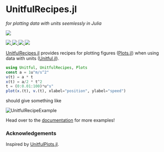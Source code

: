 # UnitfulRecipes.jl

*for plotting data with units seemlessly in Julia*

<p>
  <a href="https://jw3126.github.io/UnitfulRecipes.jl/stable/">
    <img src="https://img.shields.io/github/workflow/status/jw3126/UnitfulRecipes.jl/Documentation?style=for-the-badge&label=Documentation&logo=Read%20the%20Docs&logoColor=white">
  </a>
</p>

<p>
  <a href="https://github.com/jw3126/UnitfulRecipes.jl/actions">
    <img src="https://img.shields.io/github/workflow/status/jw3126/UnitfulRecipes.jl/Mac%20OS%20X?label=OSX&logo=Apple&logoColor=white&style=flat-square">
  </a>
  <a href="https://github.com/jw3126/UnitfulRecipes.jl/actions">
    <img src="https://img.shields.io/github/workflow/status/jw3126/UnitfulRecipes.jl/Linux?label=Linux&logo=Linux&logoColor=white&style=flat-square">
  </a>
  <a href="https://github.com/jw3126/UnitfulRecipes.jl/actions">
    <img src="https://img.shields.io/github/workflow/status/jw3126/UnitfulRecipes.jl/Windows?label=Windows&logo=Windows&logoColor=white&style=flat-square">
  </a>
  <a href="https://codecov.io/gh/jw3126/UnitfulRecipes.jl">
    <img src="https://img.shields.io/codecov/c/github/jw3126/UnitfulRecipes.jl/master?label=Codecov&logo=codecov&logoColor=white&style=flat-square">
  </a>
</p>

[UnitfulRecipes.jl](https://github.com/jw3126/UnitfulRecipes.jl) provides recipes for plotting figures ([Plots.jl](https://github.com/JuliaPlots/Plots.jl)) when using data with units ([Unitful.jl](https://github.com/PainterQubits/Unitful.jl)).

```julia
using Unitful, UnitfulRecipes, Plots
const a = 1u"m/s^2"
v(t) = a * t
x(t) = a/2 * t^2
t = (0:0.01:100)*u"s"
plot(x.(t), v.(t), xlabel="position", ylabel="speed")
```

should give something like

![UnitfulRecipeExample](https://user-images.githubusercontent.com/4486578/78975352-451b2700-7b57-11ea-8e7d-42c2860da51f.png)

Head over to the [documentation](https://jw3126.github.io/UnitfulRecipes.jl/stable/) for more examples!

### Acknowledgements

Inspired by [UnitfulPlots.jl](https://github.com/PainterQubits/UnitfulPlots.jl).

